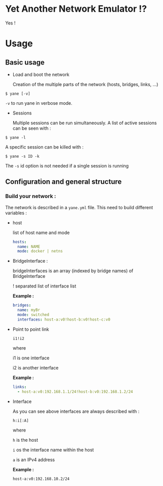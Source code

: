 # Yet Another Network Emulator !?

Yes !

# Usage

## Basic usage

- Load and boot the network

   Creation of the multiple parts of the network (hosts, bridges,
links, ...)
```
$ yane [-v]
```
  `-v` to run yane in verbose mode.

- Sessions

   Multiple sessions can be run simultaneously. A list of active
sessions can be seen with :
```
$ yane -l
```
   A specific session can be killed with :
```
$ yane -s ID -k
```
  The `-s` id option is not needed if a single session is running


## Configuration and general structure

### Build your network :

  The network is described in a `yane.yml` file. This need to build different variables :

* host

  list of host name and mode

  ```yaml
  hosts:
    name: NAME
    mode: docker | netns
  ```

* BridgeInterface :

  bridgeInterfaces is an array (indexed by bridge names) of BridgeInterface

   ! separated list of interface list

   **Example :**
  ```yaml
  bridges:
    name: myBr
    mode: switched
    interfaces: host-a:v0!host-b:v0!host-c:v0
  ```
* Point to point link

   `i1!i2`

   where

   i1 is one interface

   i2 is another interface

   **Example :**
  ```yaml
  links:
    - host-a:v0:192.168.1.1/24!host-b:v0:192.168.1.2/24
  ```
* Interface

   As you can see above interfaces are always described with :
   ```
   h:i[:A]
   ```

  where

     `h` is the host

     `i` os the interface name within the host

     `a` is an IPv4 address

  **Example :**
  ```
  host-a:v0:192.168.10.2/24
  ```
